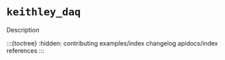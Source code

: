 # `keithley_daq`

Description

:::{toctree}
:hidden:
contributing
examples/index
changelog
apidocs/index
references
:::
